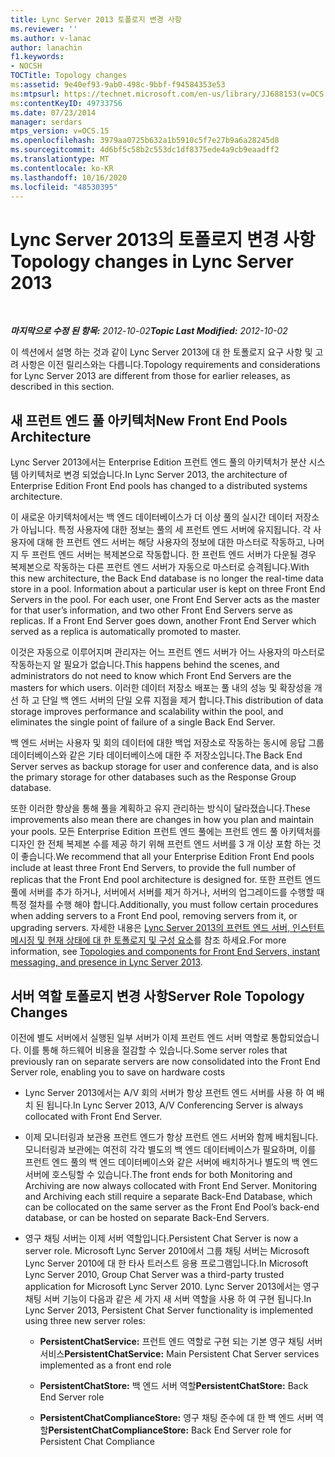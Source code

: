 ```yaml
---
title: Lync Server 2013 토폴로지 변경 사항
ms.reviewer: ''
ms.author: v-lanac
author: lanachin
f1.keywords:
- NOCSH
TOCTitle: Topology changes
ms:assetid: 9e40ef93-9ab0-498c-9bbf-f94584353e53
ms:mtpsurl: https://technet.microsoft.com/en-us/library/JJ688153(v=OCS.15)
ms:contentKeyID: 49733756
ms.date: 07/23/2014
manager: serdars
mtps_version: v=OCS.15
ms.openlocfilehash: 3979aa0725b632a1b5910c5f7e27b9a6a28245d8
ms.sourcegitcommit: 4d6bf5c58b2c553dc1df8375ede4a9cb9eaadff2
ms.translationtype: MT
ms.contentlocale: ko-KR
ms.lasthandoff: 10/16/2020
ms.locfileid: "48530395"
---
```

# <a name="topology-changes-in-lync-server-2013"></a><span data-ttu-id="2da1f-102">Lync Server 2013의 토폴로지 변경 사항</span><span class="sxs-lookup"><span data-stu-id="2da1f-102">Topology changes in Lync Server 2013</span></span>

<div data-xmlns="http://www.w3.org/1999/xhtml">

<div class="topic" data-xmlns="http://www.w3.org/1999/xhtml" data-msxsl="urn:schemas-microsoft-com:xslt" data-cs="https://msdn.microsoft.com/">

<div data-asp="https://msdn2.microsoft.com/asp">



</div>

<div id="mainSection">

<div id="mainBody">

<span> </span>

<span data-ttu-id="2da1f-103">_**마지막으로 수정 된 항목:** 2012-10-02_</span><span class="sxs-lookup"><span data-stu-id="2da1f-103">_**Topic Last Modified:** 2012-10-02_</span></span>

<span data-ttu-id="2da1f-104">이 섹션에서 설명 하는 것과 같이 Lync Server 2013에 대 한 토폴로지 요구 사항 및 고려 사항은 이전 릴리스와는 다릅니다.</span><span class="sxs-lookup"><span data-stu-id="2da1f-104">Topology requirements and considerations for Lync Server 2013 are different from those for earlier releases, as described in this section.</span></span>

<div>

## <a name="new-front-end-pools-architecture"></a><span data-ttu-id="2da1f-105">새 프런트 엔드 풀 아키텍처</span><span class="sxs-lookup"><span data-stu-id="2da1f-105">New Front End Pools Architecture</span></span>

<span data-ttu-id="2da1f-106">Lync Server 2013에서는 Enterprise Edition 프런트 엔드 풀의 아키텍처가 분산 시스템 아키텍처로 변경 되었습니다.</span><span class="sxs-lookup"><span data-stu-id="2da1f-106">In Lync Server 2013, the architecture of Enterprise Edition Front End pools has changed to a distributed systems architecture.</span></span>

<span data-ttu-id="2da1f-p101">이 새로운 아키텍처에서는 백 엔드 데이터베이스가 더 이상 풀의 실시간 데이터 저장소가 아닙니다. 특정 사용자에 대한 정보는 풀의 세 프런트 엔드 서버에 유지됩니다. 각 사용자에 대해 한 프런트 엔드 서버는 해당 사용자의 정보에 대한 마스터로 작동하고, 나머지 두 프런트 엔드 서버는 복제본으로 작동합니다. 한 프런트 엔드 서버가 다운될 경우 복제본으로 작동하는 다른 프런트 엔드 서버가 자동으로 마스터로 승격됩니다.</span><span class="sxs-lookup"><span data-stu-id="2da1f-p101">With this new architecture, the Back End database is no longer the real-time data store in a pool. Information about a particular user is kept on three Front End Servers in the pool. For each user, one Front End Server acts as the master for that user’s information, and two other Front End Servers serve as replicas. If a Front End Server goes down, another Front End Server which served as a replica is automatically promoted to master.</span></span>

<span data-ttu-id="2da1f-111">이것은 자동으로 이루어지며 관리자는 어느 프런트 엔드 서버가 어느 사용자의 마스터로 작동하는지 알 필요가 없습니다.</span><span class="sxs-lookup"><span data-stu-id="2da1f-111">This happens behind the scenes, and administrators do not need to know which Front End Servers are the masters for which users.</span></span> <span data-ttu-id="2da1f-112">이러한 데이터 저장소 배포는 풀 내의 성능 및 확장성을 개선 하 고 단일 백 엔드 서버의 단일 오류 지점을 제거 합니다.</span><span class="sxs-lookup"><span data-stu-id="2da1f-112">This distribution of data storage improves performance and scalability within the pool, and eliminates the single point of failure of a single Back End Server.</span></span>

<span data-ttu-id="2da1f-113">백 엔드 서버는 사용자 및 회의 데이터에 대한 백업 저장소로 작동하는 동시에 응답 그룹 데이터베이스와 같은 기타 데이터베이스에 대한 주 저장소입니다.</span><span class="sxs-lookup"><span data-stu-id="2da1f-113">The Back End Server serves as backup storage for user and conference data, and is also the primary storage for other databases such as the Response Group database.</span></span>

<span data-ttu-id="2da1f-114">또한 이러한 향상을 통해 풀을 계획하고 유지 관리하는 방식이 달라졌습니다.</span><span class="sxs-lookup"><span data-stu-id="2da1f-114">These improvements also mean there are changes in how you plan and maintain your pools.</span></span> <span data-ttu-id="2da1f-115">모든 Enterprise Edition 프런트 엔드 풀에는 프런트 엔드 풀 아키텍처를 디자인 한 전체 복제본 수를 제공 하기 위해 프런트 엔드 서버를 3 개 이상 포함 하는 것이 좋습니다.</span><span class="sxs-lookup"><span data-stu-id="2da1f-115">We recommend that all your Enterprise Edition Front End pools include at least three Front End Servers, to provide the full number of replicas that the Front End pool architecture is designed for.</span></span> <span data-ttu-id="2da1f-116">또한 프런트 엔드 풀에 서버를 추가 하거나, 서버에서 서버를 제거 하거나, 서버의 업그레이드를 수행할 때 특정 절차를 수행 해야 합니다.</span><span class="sxs-lookup"><span data-stu-id="2da1f-116">Additionally, you must follow certain procedures when adding servers to a Front End pool, removing servers from it, or upgrading servers.</span></span> <span data-ttu-id="2da1f-117">자세한 내용은 [Lync Server 2013의 프런트 엔드 서버, 인스턴트 메시징 및 현재 상태에 대 한 토폴로지 및 구성 요소](lync-server-2013-topologies-and-components-for-front-end-servers-instant-messaging-and-presence.md)를 참조 하세요.</span><span class="sxs-lookup"><span data-stu-id="2da1f-117">For more information, see [Topologies and components for Front End Servers, instant messaging, and presence in Lync Server 2013](lync-server-2013-topologies-and-components-for-front-end-servers-instant-messaging-and-presence.md).</span></span>

<div>

## <a name="server-role-topology-changes"></a><span data-ttu-id="2da1f-118">서버 역할 토폴로지 변경 사항</span><span class="sxs-lookup"><span data-stu-id="2da1f-118">Server Role Topology Changes</span></span>

<span data-ttu-id="2da1f-119">이전에 별도 서버에서 실행된 일부 서버가 이제 프런트 엔드 서버 역할로 통합되었습니다. 이를 통해 하드웨어 비용을 절감할 수 있습니다.</span><span class="sxs-lookup"><span data-stu-id="2da1f-119">Some server roles that previously ran on separate servers are now consolidated into the Front End Server role, enabling you to save on hardware costs</span></span>

  - <span data-ttu-id="2da1f-120">Lync Server 2013에서는 A/V 회의 서버가 항상 프런트 엔드 서버를 사용 하 여 배치 된 됩니다.</span><span class="sxs-lookup"><span data-stu-id="2da1f-120">In Lync Server 2013, A/V Conferencing Server is always collocated with Front End Server.</span></span>

  - <span data-ttu-id="2da1f-p104">이제 모니터링과 보관용 프런트 엔드가 항상 프런트 엔드 서버와 함께 배치됩니다. 모니터링과 보관에는 여전히 각각 별도의 백 엔드 데이터베이스가 필요하며, 이를 프런트 엔드 풀의 백 엔드 데이터베이스와 같은 서버에 배치하거나 별도의 백 엔드 서버에 호스팅할 수 있습니다.</span><span class="sxs-lookup"><span data-stu-id="2da1f-p104">The front ends for both Monitoring and Archiving are now always collocated with Front End Server. Monitoring and Archiving each still require a separate Back-End Database, which can be collocated on the same server as the Front End Pool’s back-end database, or can be hosted on separate Back-End Servers.</span></span>

  - <span data-ttu-id="2da1f-123">영구 채팅 서버는 이제 서버 역할입니다.</span><span class="sxs-lookup"><span data-stu-id="2da1f-123">Persistent Chat Server is now a server role.</span></span> <span data-ttu-id="2da1f-124">Microsoft Lync Server 2010에서 그룹 채팅 서버는 Microsoft Lync Server 2010에 대 한 타사 트러스트 응용 프로그램입니다.</span><span class="sxs-lookup"><span data-stu-id="2da1f-124">In Microsoft Lync Server 2010, Group Chat Server was a third-party trusted application for Microsoft Lync Server 2010.</span></span> <span data-ttu-id="2da1f-125">Lync Server 2013에서는 영구 채팅 서버 기능이 다음과 같은 세 가지 새 서버 역할을 사용 하 여 구현 됩니다.</span><span class="sxs-lookup"><span data-stu-id="2da1f-125">In Lync Server 2013, Persistent Chat Server functionality is implemented using three new server roles:</span></span>
    
      - <span data-ttu-id="2da1f-126">**PersistentChatService:** 프런트 엔드 역할로 구현 되는 기본 영구 채팅 서버 서비스</span><span class="sxs-lookup"><span data-stu-id="2da1f-126">**PersistentChatService:** Main Persistent Chat Server services implemented as a front end role</span></span>
    
      - <span data-ttu-id="2da1f-127">**PersistentChatStore:** 백 엔드 서버 역할</span><span class="sxs-lookup"><span data-stu-id="2da1f-127">**PersistentChatStore:** Back End Server role</span></span>
    
      - <span data-ttu-id="2da1f-128">**PersistentChatComplianceStore:** 영구 채팅 준수에 대 한 백 엔드 서버 역할</span><span class="sxs-lookup"><span data-stu-id="2da1f-128">**PersistentChatComplianceStore:** Back End Server role for Persistent Chat Compliance</span></span>

</div>

</div>

</div>

<span> </span>

</div>

</div>

</div>

